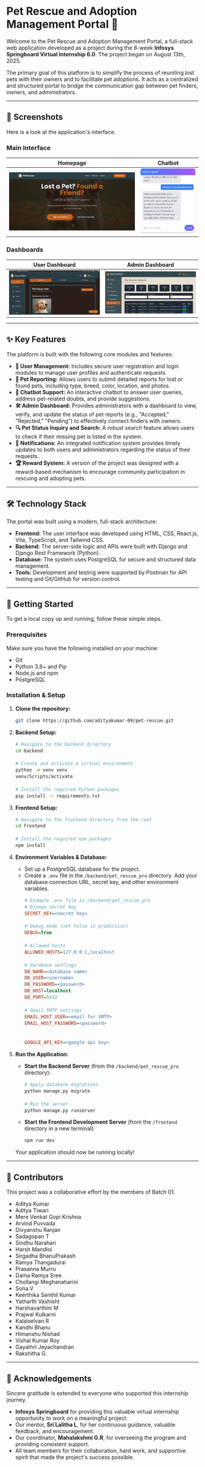 # Pet Rescue and Adoption Management Portal 🐾

Welcome to the Pet Rescue and Adoption Management Portal, a full-stack web application developed as a project during the 8-week **Infosys Springboard Virtual Internship 6.0**. The project began on August 13th, 2025.

The primary goal of this platform is to simplify the process of reuniting lost pets with their owners and to facilitate pet adoptions. It acts as a centralized and structured portal to bridge the communication gap between pet finders, owners, and administrators.

---

## 📸 Screenshots

Here is a look at the application's interface.

### Main Interface
| Homepage | Chatbot |
| :---: | :---: |
| ![Application Homepage](./screenshot/Homepage.png) | ![Application Chatbot](./screenshot/Chat-Bot.png) |

### Dashboards
| User Dashboard | Admin Dashboard |
| :---: | :---: |
| ![User Dashboard](./screenshot/User-Dashboard.png) | ![Admin Dashboard](./screenshot/Admin-Dashboard.png) |

---

## ✨ Key Features

The platform is built with the following core modules and features:

* **👤 User Management:** Includes secure user registration and login modules to manage user profiles and authenticate requests.
* **📝 Pet Reporting:** Allows users to submit detailed reports for lost or found pets, including type, breed, color, location, and photos.
* **💬 Chatbot Support:** An interactive chatbot to answer user queries, address pet-related doubts, and provide suggestions.
* **🛠️ Admin Dashboard:** Provides administrators with a dashboard to view, verify, and update the status of pet reports (e.g., "Accepted," "Rejected," "Pending") to effectively connect finders with owners.
* **🔍 Pet Status Inquiry and Search:** A robust search feature allows users to check if their missing pet is listed in the system.
* **🔔 Notifications:** An integrated notification system provides timely updates to both users and administrators regarding the status of their requests.
* **🏆 Reward System:** A version of the project was designed with a reward-based mechanism to encourage community participation in rescuing and adopting pets.

---

## 🛠️ Technology Stack

The portal was built using a modern, full-stack architecture:

* **Frontend:** The user interface was developed using HTML, CSS, React.js, Vite, TypeScript, and Tailwind CSS.
* **Backend:** The server-side logic and APIs were built with Django and Django Rest Framework (Python).
* **Database:** The system uses PostgreSQL for secure and structured data management.
* **Tools:** Development and testing were supported by Postman for API testing and Git/GitHub for version control.

---

## 🚀 Getting Started

To get a local copy up and running, follow these simple steps.

### Prerequisites

Make sure you have the following installed on your machine:
* Git
* Python 3.8+ and Pip
* Node.js and npm
* PostgreSQL

### Installation & Setup

1.  **Clone the repository:**
    ```sh
    git clone https://github.com/adityakumar-09/pet-rescue.git
    ```

2.  **Backend Setup:**
    ```sh
    # Navigate to the backend directory
    cd backend

    # Create and activate a virtual environment
    python -m venv venv
    venv/Scripts/activate

    # Install the required Python packages
    pip install -r requirements.txt
    ```

3.  **Frontend Setup:**
    ```sh
    # Navigate to the frontend directory from the root
    cd frontend

    # Install the required npm packages
    npm install
    ```

4.  **Environment Variables & Database:**
    * Set up a PostgreSQL database for the project.
    * Create a `.env` file in the `/backend/pet_rescue_pro` directory. Add your database connection URL, secret key, and other environment variables.
        ```ini
        # Example .env file in /backend/pet_rescue_pro
        # Django secret key
        SECRET_KEY=<secret key>

        # Debug mode (set False in production)
        DEBUG=True

        # Allowed hosts
        ALLOWED_HOSTS=127.0.0.1,localhost

        # Database settings
        DB_NAME=<database name>
        DB_USER=<username>
        DB_PASSWORD=<password>
        DB_HOST=localhost
        DB_PORT=5432

        # Gmail SMTP settings
        EMAIL_HOST_USER=<email for SMTP>
        EMAIL_HOST_PASSWORD=<password>


        GOOGLE_API_KEY=<google api key>
        ```

5.  **Run the Application:**
    * **Start the Backend Server** (from the `/backend/pet_rescue_pro` directory):
        ```sh
        # Apply database migrations
        python manage.py migrate

        # Run the server
        python manage.py runserver
        ```
    * **Start the Frontend Development Server** (from the `/frontend` directory in a new terminal):
        ```sh
        npm run dev
        ```
    Your application should now be running locally!

---

## 🤝 Contributors

This project was a collaborative effort by the members of Batch 01.

* Aditya Kumar
* Aditya Tiwari
* Mere Venkat Gopi Krishna
* Arvind Puvvada
* Divyanshu Ranjan
* Sadagopan T
* Sindhu Narahari
* Harsh Mandloi
* Sirgadha BhanuPrakash
* Ramya Thangadurai
* Prasanna Murru
* Dama Ramya Sree
* Chollangi Meghanaharini
* Sona.V
* Keerthika Senthil Kumar
* Yatharth Vashisht
* Harshavarthini M
* Prajwal Kulkarni
* Kalaiselvan R
* Kandhi Bhanu
* Himanshu Nishad
* Vishal Kumar Roy
* Gayathri Jeyachandran
* Rakshitha G.

---

## 🙏 Acknowledgements

Sincere gratitude is extended to everyone who supported this internship journey.

* **Infosys Springboard** for providing this valuable virtual internship opportunity to work on a meaningful project.
* Our mentor, **Sri Lalitha L**, for her continuous guidance, valuable feedback, and encouragement.
* Our coordinator, **Mahalakshmi G.R**, for overseeing the program and providing consistent support.
* All team members for their collaboration, hard work, and supportive spirit that made the project's success possible.
